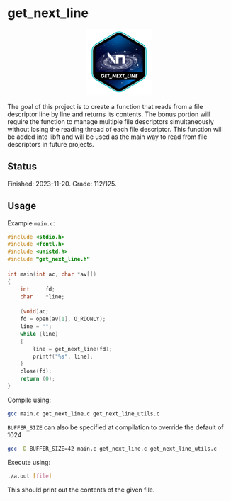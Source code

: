 # get_next_line

<p align="center">
	<img src="https://github.com/exellaz/get_next_line/blob/master/gnl_badge.png"/>
</p>

The goal of this project is to create a function that reads from a file descriptor line by line and returns its contents. The bonus portion will require the function to manage multiple file descriptors simultaneously without losing the reading thread of each file descriptor. This function will be added into libft and will be used as the main way to read from file descriptors in future projects.

## Status
Finished: 2023-11-20. Grade: 112/125.

## Usage
Example ``main.c``:
```c
#include <stdio.h>
#include <fcntl.h>
#include <unistd.h>
#include "get_next_line.h"

int	main(int ac, char *av[])
{
	int		fd;
	char	*line;

	(void)ac;
	fd = open(av[1], O_RDONLY);
	line = "";
	while (line)
	{
		line = get_next_line(fd);
		printf("%s", line);
	}
	close(fd);
	return (0);
}
```
Compile using:
```bash
gcc main.c get_next_line.c get_next_line_utils.c
```
``BUFFER_SIZE`` can also be specified at compilation to override the default of 1024
```bash
gcc -D BUFFER_SIZE=42 main.c get_next_line.c get_next_line_utils.c
```
Execute using:
```bash
./a.out [file]
```
This should print out the contents of the given file.

